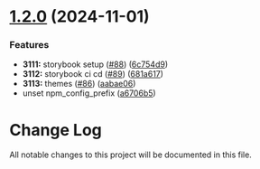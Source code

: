 # [1.2.0](https://github.com/tomcoolnl2/wiebecool/compare/v1.1.0...v1.2.0) (2024-11-01)


### Features

* **3111:** storybook setup ([#88](https://github.com/tomcoolnl2/wiebecool/issues/88)) ([6c754d9](https://github.com/tomcoolnl2/wiebecool/commit/6c754d96a6386d696c82d61eea39c074df07315d))
* **3112:** storybook ci cd ([#89](https://github.com/tomcoolnl2/wiebecool/issues/89)) ([681a617](https://github.com/tomcoolnl2/wiebecool/commit/681a6171e7a669de7ba4e4a55c60982e135cadda))
* **3113:** themes ([#86](https://github.com/tomcoolnl2/wiebecool/issues/86)) ([aabae06](https://github.com/tomcoolnl2/wiebecool/commit/aabae064b3fd93398fd90c404f0e43241b72ddd8))
* unset npm_config_prefix ([a6706b5](https://github.com/tomcoolnl2/wiebecool/commit/a6706b5968440388718b164f77191445dd459bf6))

# Change Log

All notable changes to this project will be documented in this file.
